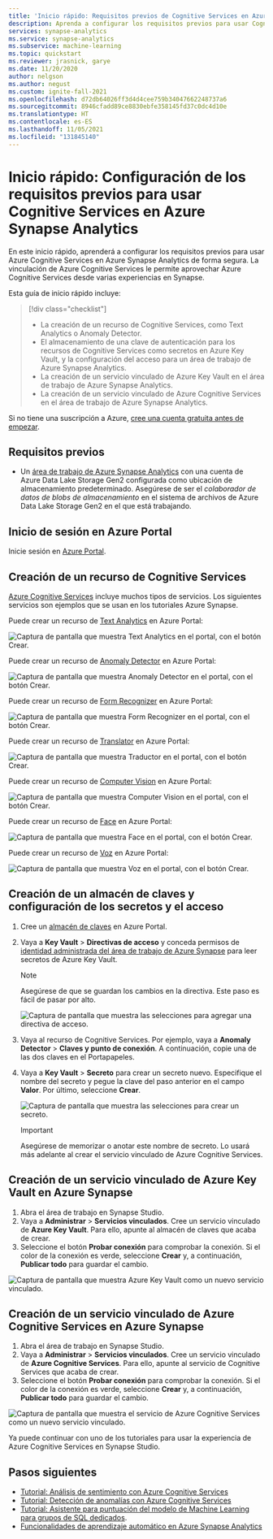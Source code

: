 ```yaml
---
title: 'Inicio rápido: Requisitos previos de Cognitive Services en Azure Synapse Analytics'
description: Aprenda a configurar los requisitos previos para usar Cognitive Services en Azure Synapse.
services: synapse-analytics
ms.service: synapse-analytics
ms.subservice: machine-learning
ms.topic: quickstart
ms.reviewer: jrasnick, garye
ms.date: 11/20/2020
author: nelgson
ms.author: negust
ms.custom: ignite-fall-2021
ms.openlocfilehash: d72db64026ff3d4d4cee759b34047662248737a6
ms.sourcegitcommit: 8946cfadd89ce8830ebfe358145fd37c0dc4d10e
ms.translationtype: HT
ms.contentlocale: es-ES
ms.lasthandoff: 11/05/2021
ms.locfileid: "131845140"
---
```

# <a name="quickstart-configure-prerequisites-for-using-cognitive-services-in-azure-synapse-analytics"></a>Inicio rápido: Configuración de los requisitos previos para usar Cognitive Services en Azure Synapse Analytics

En este inicio rápido, aprenderá a configurar los requisitos previos para usar Azure Cognitive Services en Azure Synapse Analytics de forma segura. La vinculación de Azure Cognitive Services le permite aprovechar Azure Cognitive Services desde varias experiencias en Synapse.

Esta guía de inicio rápido incluye:
> [!div class="checklist"]
> - La creación de un recurso de Cognitive Services, como Text Analytics o Anomaly Detector.
> - El almacenamiento de una clave de autenticación para los recursos de Cognitive Services como secretos en Azure Key Vault, y la configuración del acceso para un área de trabajo de Azure Synapse Analytics.
> - La creación de un servicio vinculado de Azure Key Vault en el área de trabajo de Azure Synapse Analytics.
> - La creación de un servicio vinculado de Azure Cognitive Services en el área de trabajo de Azure Synapse Analytics.

Si no tiene una suscripción a Azure, [cree una cuenta gratuita antes de empezar](https://azure.microsoft.com/free/).

## <a name="prerequisites"></a>Requisitos previos

- Un [área de trabajo de Azure Synapse Analytics](../get-started-create-workspace.md) con una cuenta de Azure Data Lake Storage Gen2 configurada como ubicación de almacenamiento predeterminado. Asegúrese de ser el *colaborador de datos de blobs de almacenamiento* en el sistema de archivos de Azure Data Lake Storage Gen2 en el que está trabajando.

## <a name="sign-in-to-the-azure-portal"></a>Inicio de sesión en Azure Portal

Inicie sesión en [Azure Portal](https://portal.azure.com/).

## <a name="create-a-cognitive-services-resource"></a>Creación de un recurso de Cognitive Services

[Azure Cognitive Services](../../cognitive-services/index.yml) incluye muchos tipos de servicios. Los siguientes servicios son ejemplos que se usan en los tutoriales Azure Synapse.

Puede crear un recurso de [Text Analytics](https://ms.portal.azure.com/#create/Microsoft.CognitiveServicesTextAnalytics) en Azure Portal:

![Captura de pantalla que muestra Text Analytics en el portal, con el botón Crear.](media/tutorial-configure-cognitive-services/tutorial-configure-cognitive-services-00b.png)

Puede crear un recurso de [Anomaly Detector](https://ms.portal.azure.com/#create/Microsoft.CognitiveServicesTextAnalytics) en Azure Portal:

![Captura de pantalla que muestra Anomaly Detector en el portal, con el botón Crear.](media/tutorial-configure-cognitive-services/tutorial-configure-cognitive-services-00a.png)

Puede crear un recurso de [Form Recognizer](https://ms.portal.azure.com/#create/Microsoft.CognitiveServicesFormRecognizer) en Azure Portal:

![Captura de pantalla que muestra Form Recognizer en el portal, con el botón Crear.](media/tutorial-configure-cognitive-services/tutorial-configure-form-recognizer.png)

Puede crear un recurso de [Translator](https://ms.portal.azure.com/#create/Microsoft.CognitiveServicesTextTranslation) en Azure Portal:

![Captura de pantalla que muestra Traductor en el portal, con el botón Crear.](media/tutorial-configure-cognitive-services/tutorial-configure-translator.png)

Puede crear un recurso de [Computer Vision](https://ms.portal.azure.com/#create/Microsoft.CognitiveServicesComputerVision) en Azure Portal:

![Captura de pantalla que muestra Computer Vision en el portal, con el botón Crear.](media/tutorial-configure-cognitive-services/tutorial-configure-computer-vision.png)


Puede crear un recurso de [Face](https://ms.portal.azure.com/#create/Microsoft.CognitiveServicesFace) en Azure Portal:

![Captura de pantalla que muestra Face en el portal, con el botón Crear.](media/tutorial-configure-cognitive-services/tutorial-configure-face.png)


Puede crear un recurso de [Voz](https://ms.portal.azure.com/#create/Microsoft.CognitiveServicesSpeechServices) en Azure Portal:

![Captura de pantalla que muestra Voz en el portal, con el botón Crear.](media/tutorial-configure-cognitive-services/tutorial-configure-speech.png)

## <a name="create-a-key-vault-and-configure-secrets-and-access"></a>Creación de un almacén de claves y configuración de los secretos y el acceso

1. Cree un [almacén de claves](https://ms.portal.azure.com/#create/Microsoft.KeyVault) en Azure Portal.
2. Vaya a **Key Vault** > **Directivas de acceso** y conceda permisos de [identidad administrada del área de trabajo de Azure Synapse](../../data-factory/data-factory-service-identity.md?context=/azure/synapse-analytics/context/context&tabs=synapse-analytics) para leer secretos de Azure Key Vault.

   > [!NOTE]
   > Asegúrese de que se guardan los cambios en la directiva. Este paso es fácil de pasar por alto.

   ![Captura de pantalla que muestra las selecciones para agregar una directiva de acceso.](media/tutorial-configure-cognitive-services/tutorial-configure-cognitive-services-00c.png)

3. Vaya al recurso de Cognitive Services. Por ejemplo, vaya a **Anomaly Detector** > **Claves y punto de conexión**. A continuación, copie una de las dos claves en el Portapapeles.

4. Vaya a **Key Vault** > **Secreto** para crear un secreto nuevo. Especifique el nombre del secreto y pegue la clave del paso anterior en el campo **Valor**. Por último, seleccione **Crear**.

   ![Captura de pantalla que muestra las selecciones para crear un secreto.](media/tutorial-configure-cognitive-services/tutorial-configure-cognitive-services-00d.png)

   > [!IMPORTANT]
   > Asegúrese de memorizar o anotar este nombre de secreto. Lo usará más adelante al crear el servicio vinculado de Azure Cognitive Services.

## <a name="create-an-azure-key-vault-linked-service-in-azure-synapse"></a>Creación de un servicio vinculado de Azure Key Vault en Azure Synapse

1. Abra el área de trabajo en Synapse Studio. 
2. Vaya a **Administrar** > **Servicios vinculados**. Cree un servicio vinculado de **Azure Key Vault**. Para ello, apunte al almacén de claves que acaba de crear. 
3. Seleccione el botón **Probar conexión** para comprobar la conexión. Si el color de la conexión es verde, seleccione **Crear** y, a continuación, **Publicar todo** para guardar el cambio.

![Captura de pantalla que muestra Azure Key Vault como un nuevo servicio vinculado.](media/tutorial-configure-cognitive-services/tutorial-configure-cognitive-services-00e.png)


## <a name="create-an-azure-cognitive-service-linked-service-in-azure-synapse"></a>Creación de un servicio vinculado de Azure Cognitive Services en Azure Synapse

1. Abra el área de trabajo en Synapse Studio.
2. Vaya a **Administrar** > **Servicios vinculados**. Cree un servicio vinculado de **Azure Cognitive Services**. Para ello, apunte al servicio de Cognitive Services que acaba de crear. 
3. Seleccione el botón **Probar conexión** para comprobar la conexión. Si el color de la conexión es verde, seleccione **Crear** y, a continuación, **Publicar todo** para guardar el cambio.

![Captura de pantalla que muestra el servicio de Azure Cognitive Services como un nuevo servicio vinculado.](media/tutorial-configure-cognitive-services/tutorial-configure-cognitive-services-linked-service.png)

Ya puede continuar con uno de los tutoriales para usar la experiencia de Azure Cognitive Services en Synapse Studio.

## <a name="next-steps"></a>Pasos siguientes

- [Tutorial: Análisis de sentimiento con Azure Cognitive Services](tutorial-cognitive-services-sentiment.md)
- [Tutorial: Detección de anomalías con Azure Cognitive Services](tutorial-cognitive-services-sentiment.md)
- [Tutorial: Asistente para puntuación del modelo de Machine Learning para grupos de SQL dedicados](tutorial-sql-pool-model-scoring-wizard.md).
- [Funcionalidades de aprendizaje automático en Azure Synapse Analytics](what-is-machine-learning.md)
